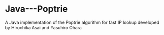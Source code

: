 # Java---Poptrie
A Java implementation of the Poptrie algorithm for fast IP lookup developed by Hirochika Asai and Yasuhiro Ohara
